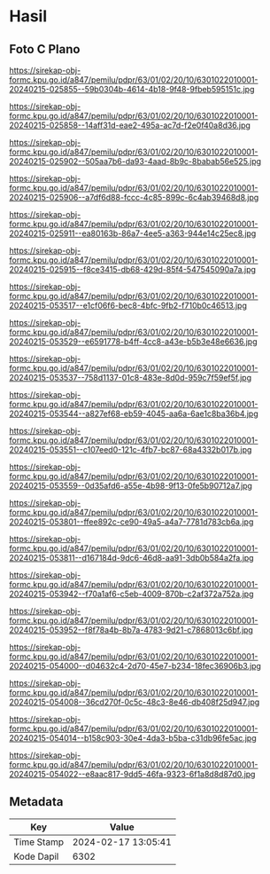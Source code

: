 # Hasil

## Foto C Plano

https://sirekap-obj-formc.kpu.go.id/a847/pemilu/pdpr/63/01/02/20/10/6301022010001-20240215-025855--59b0304b-4614-4b18-9f48-9fbeb595151c.jpg

https://sirekap-obj-formc.kpu.go.id/a847/pemilu/pdpr/63/01/02/20/10/6301022010001-20240215-025858--14aff31d-eae2-495a-ac7d-f2e0f40a8d36.jpg

https://sirekap-obj-formc.kpu.go.id/a847/pemilu/pdpr/63/01/02/20/10/6301022010001-20240215-025902--505aa7b6-da93-4aad-8b9c-8babab56e525.jpg

https://sirekap-obj-formc.kpu.go.id/a847/pemilu/pdpr/63/01/02/20/10/6301022010001-20240215-025906--a7df6d88-fccc-4c85-899c-6c4ab39468d8.jpg

https://sirekap-obj-formc.kpu.go.id/a847/pemilu/pdpr/63/01/02/20/10/6301022010001-20240215-025911--ea80163b-86a7-4ee5-a363-944e14c25ec8.jpg

https://sirekap-obj-formc.kpu.go.id/a847/pemilu/pdpr/63/01/02/20/10/6301022010001-20240215-025915--f8ce3415-db68-429d-85f4-547545090a7a.jpg

https://sirekap-obj-formc.kpu.go.id/a847/pemilu/pdpr/63/01/02/20/10/6301022010001-20240215-053517--e1cf06f6-bec8-4bfc-9fb2-f710b0c46513.jpg

https://sirekap-obj-formc.kpu.go.id/a847/pemilu/pdpr/63/01/02/20/10/6301022010001-20240215-053529--e6591778-b4ff-4cc8-a43e-b5b3e48e6636.jpg

https://sirekap-obj-formc.kpu.go.id/a847/pemilu/pdpr/63/01/02/20/10/6301022010001-20240215-053537--758d1137-01c8-483e-8d0d-959c7f59ef5f.jpg

https://sirekap-obj-formc.kpu.go.id/a847/pemilu/pdpr/63/01/02/20/10/6301022010001-20240215-053544--a827ef68-eb59-4045-aa6a-6ae1c8ba36b4.jpg

https://sirekap-obj-formc.kpu.go.id/a847/pemilu/pdpr/63/01/02/20/10/6301022010001-20240215-053551--c107eed0-121c-4fb7-bc87-68a4332b017b.jpg

https://sirekap-obj-formc.kpu.go.id/a847/pemilu/pdpr/63/01/02/20/10/6301022010001-20240215-053559--0d35afd6-a55e-4b98-9f13-0fe5b90712a7.jpg

https://sirekap-obj-formc.kpu.go.id/a847/pemilu/pdpr/63/01/02/20/10/6301022010001-20240215-053801--ffee892c-ce90-49a5-a4a7-7781d783cb6a.jpg

https://sirekap-obj-formc.kpu.go.id/a847/pemilu/pdpr/63/01/02/20/10/6301022010001-20240215-053811--d167184d-9dc6-46d8-aa91-3db0b584a2fa.jpg

https://sirekap-obj-formc.kpu.go.id/a847/pemilu/pdpr/63/01/02/20/10/6301022010001-20240215-053942--f70a1af6-c5eb-4009-870b-c2af372a752a.jpg

https://sirekap-obj-formc.kpu.go.id/a847/pemilu/pdpr/63/01/02/20/10/6301022010001-20240215-053952--f8f78a4b-8b7a-4783-9d21-c7868013c6bf.jpg

https://sirekap-obj-formc.kpu.go.id/a847/pemilu/pdpr/63/01/02/20/10/6301022010001-20240215-054000--d04632c4-2d70-45e7-b234-18fec36906b3.jpg

https://sirekap-obj-formc.kpu.go.id/a847/pemilu/pdpr/63/01/02/20/10/6301022010001-20240215-054008--36cd270f-0c5c-48c3-8e46-db408f25d947.jpg

https://sirekap-obj-formc.kpu.go.id/a847/pemilu/pdpr/63/01/02/20/10/6301022010001-20240215-054014--b158c903-30e4-4da3-b5ba-c31db96fe5ac.jpg

https://sirekap-obj-formc.kpu.go.id/a847/pemilu/pdpr/63/01/02/20/10/6301022010001-20240215-054022--e8aac817-9dd5-46fa-9323-6f1a8d8d87d0.jpg


## Metadata

| Key        | Value               |
| ---------- | ------------------- |
| Time Stamp | 2024-02-17 13:05:41 |
| Kode Dapil | 6302                |



